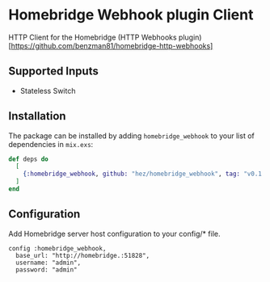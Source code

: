 # Homebridge Webhook plugin Client

HTTP Client for the Homebridge (HTTP Webhooks plugin)[https://github.com/benzman81/homebridge-http-webhooks]

## Supported Inputs

- Stateless Switch

## Installation

The package can be installed by adding `homebridge_webhook` to your list of dependencies in `mix.exs`:

```elixir
def deps do
  [
    {:homebridge_webhook, github: "hez/homebridge_webhook", tag: "v0.1.0"}
  ]
end
```

## Configuration

Add Homebridge server host configuration to your config/* file.

```
config :homebridge_webhook,
  base_url: "http://homebridge.:51828",
  username: "admin",
  password: "admin"
```
